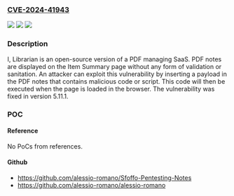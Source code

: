 ### [CVE-2024-41943](https://cve.mitre.org/cgi-bin/cvename.cgi?name=CVE-2024-41943)
![](https://img.shields.io/static/v1?label=Product&message=i-librarian-free&color=blue)
![](https://img.shields.io/static/v1?label=Version&message=%3C%205.11.1%20&color=brightgreen)
![](https://img.shields.io/static/v1?label=Vulnerability&message=CWE-79%3A%20Improper%20Neutralization%20of%20Input%20During%20Web%20Page%20Generation%20('Cross-site%20Scripting')&color=brightgreen)

### Description

I, Librarian is an open-source version of a PDF managing SaaS. PDF notes are displayed on the Item Summary page without any form of validation or sanitation. An attacker can exploit this vulnerability by inserting a payload in the PDF notes that contains malicious code or script. This code will then be executed when the page is loaded in the browser. The vulnerability was fixed in version 5.11.1.

### POC

#### Reference
No PoCs from references.

#### Github
- https://github.com/alessio-romano/Sfoffo-Pentesting-Notes
- https://github.com/alessio-romano/alessio-romano

